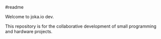 #readme

Welcome to joka.io dev.

This repository is for the collaborative development of small programming and hardware projects. 


